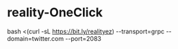 # reality-OneClick

bash <(curl -sL https://bit.ly/realityez) --transport=grpc --domain=twitter.com --port=2083
```
